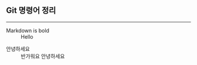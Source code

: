 ## Git 명령어 정리
---

<dl>
  <dt>Markdown is bold</dt>
   <dd>Hello</dd>
</dl>

<dl>
  <dt>안녕하세요</dt>
  <dd>반가워요
  안녕하세요 
  </dd>
</dl>


  

